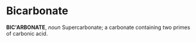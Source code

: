 # Bicarbonate

**BIC'ARBONATE**, _noun_ Supercarbonate; a carbonate containing two primes of carbonic acid.